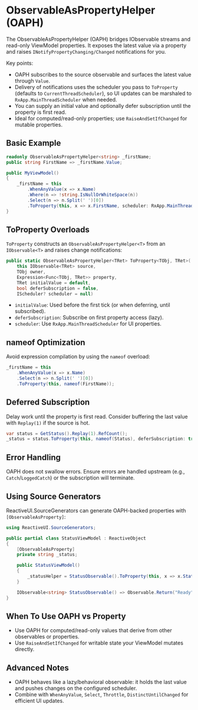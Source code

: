 # ObservableAsPropertyHelper (OAPH)

The ObservableAsPropertyHelper (OAPH) bridges IObservable<T> streams and read-only ViewModel properties. It exposes the latest value via a property and raises `INotifyPropertyChanging/Changed` notifications for you.

Key points:
- OAPH subscribes to the source observable and surfaces the latest value through `Value`.
- Delivery of notifications uses the scheduler you pass to `ToProperty` (defaults to `CurrentThreadScheduler`), so UI updates can be marshaled to `RxApp.MainThreadScheduler` when needed.
- You can supply an initial value and optionally defer subscription until the property is first read.
- Ideal for computed/read-only properties; use `RaiseAndSetIfChanged` for mutable properties.

## Basic Example
```csharp
readonly ObservableAsPropertyHelper<string> _firstName;
public string FirstName => _firstName.Value;

public MyViewModel()
{
    _firstName = this
        .WhenAnyValue(x => x.Name)
        .Where(n => !string.IsNullOrWhiteSpace(n))
        .Select(n => n.Split(' ')[0])
        .ToProperty(this, x => x.FirstName, scheduler: RxApp.MainThreadScheduler);
}
```

## ToProperty Overloads
`ToProperty` constructs an `ObservableAsPropertyHelper<T>` from an `IObservable<T>` and raises change notifications:
```csharp
public static ObservableAsPropertyHelper<TRet> ToProperty<TObj, TRet>(
    this IObservable<TRet> source,
    TObj owner,
    Expression<Func<TObj, TRet>> property,
    TRet initialValue = default,
    bool deferSubscription = false,
    IScheduler? scheduler = null)
```
- `initialValue`: Used before the first tick (or when deferring, until subscribed).
- `deferSubscription`: Subscribe on first property access (lazy).
- `scheduler`: Use `RxApp.MainThreadScheduler` for UI properties.

## nameof Optimization
Avoid expression compilation by using the `nameof` overload:
```csharp
_firstName = this
    .WhenAnyValue(x => x.Name)
    .Select(n => n.Split(' ')[0])
    .ToProperty(this, nameof(FirstName));
```

## Deferred Subscription
Delay work until the property is first read. Consider buffering the last value with `Replay(1)` if the source is hot.
```csharp
var status = GetStatus().Replay(1).RefCount();
_status = status.ToProperty(this, nameof(Status), deferSubscription: true);
```

## Error Handling
OAPH does not swallow errors. Ensure errors are handled upstream (e.g., `Catch`/`LoggedCatch`) or the subscription will terminate.

## Using Source Generators
ReactiveUI.SourceGenerators can generate OAPH-backed properties with `[ObservableAsProperty]`:
```csharp
using ReactiveUI.SourceGenerators;

public partial class StatusViewModel : ReactiveObject
{
    [ObservableAsProperty]
    private string _status;

    public StatusViewModel()
    {
        _statusHelper = StatusObservable().ToProperty(this, x => x.Status);
    }

    IObservable<string> StatusObservable() => Observable.Return("Ready");
}
```

## When To Use OAPH vs Property
- Use OAPH for computed/read-only values that derive from other observables or properties.
- Use `RaiseAndSetIfChanged` for writable state your ViewModel mutates directly.

## Advanced Notes
- OAPH behaves like a lazy/behavioral observable: it holds the last value and pushes changes on the configured scheduler.
- Combine with `WhenAnyValue`, `Select`, `Throttle`, `DistinctUntilChanged` for efficient UI updates.
